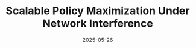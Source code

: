 ---
title: "Scalable Policy Maximization Under Network Interference"
collection: working papers
category: manuscripts
permalink: /publication/2024-02-17-paper-title-number-4
excerpt:
date: 2025-05-26
venue: 'arxiv'
citation: 'Aidan Gleich, Eric Laber, Alexander Volfovsky <em>Working Paper (2025)</em>.'
---